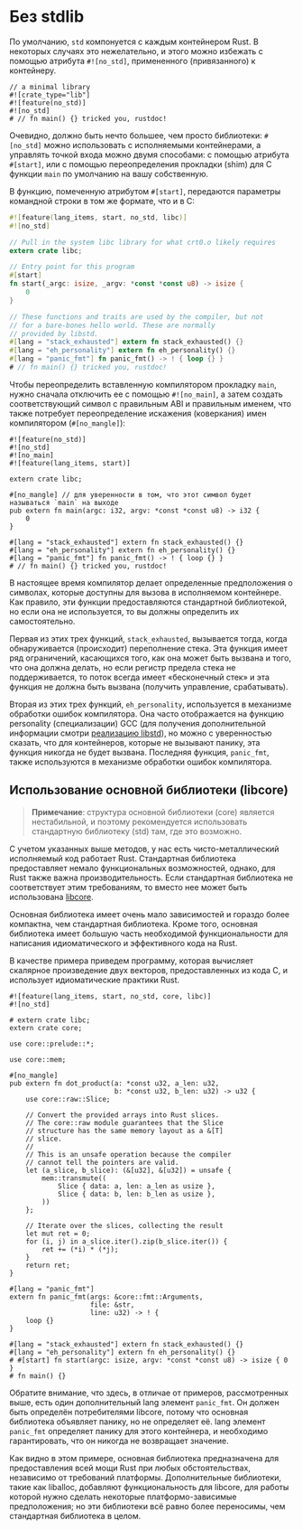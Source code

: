 # Без stdlib

По умолчанию, `std` компонуется с каждым контейнером Rust. В некоторых случаях это
нежелательно, и этого можно избежать с помощью атрибута `#![no_std]`,
примененного (привязанного) к контейнеру.

```ignore
// a minimal library
#![crate_type="lib"]
#![feature(no_std)]
#![no_std]
# // fn main() {} tricked you, rustdoc!
```

Очевидно, должно быть нечто большее, чем просто библиотеки: `#[no_std]` можно
использовать с исполняемыми контейнерами, а управлять точкой входа можно двумя
способами: с помощью атрибута `#[start]`, или с помощью переопределения
прокладки (shim) для C функции `main` по умолчанию на вашу собственную.

В функцию, помеченную атрибутом `#[start]`, передаются параметры командной
строки в том же формате, что и в C:

```rust
#![feature(lang_items, start, no_std, libc)]
#![no_std]

// Pull in the system libc library for what crt0.o likely requires
extern crate libc;

// Entry point for this program
#[start]
fn start(_argc: isize, _argv: *const *const u8) -> isize {
    0
}

// These functions and traits are used by the compiler, but not
// for a bare-bones hello world. These are normally
// provided by libstd.
#[lang = "stack_exhausted"] extern fn stack_exhausted() {}
#[lang = "eh_personality"] extern fn eh_personality() {}
#[lang = "panic_fmt"] fn panic_fmt() -> ! { loop {} }
# // fn main() {} tricked you, rustdoc!
```

Чтобы переопределить вставленную компилятором прокладку `main`, нужно сначала
отключить ее с помощью `#![no_main]`, а затем создать соответствующий символ с
правильным ABI и правильным именем, что также потребует переопределение
искажения (коверкания) имен компилятором (`#[no_mangle]`):

```ignore
#![feature(no_std)]
#![no_std]
#![no_main]
#![feature(lang_items, start)]

extern crate libc;

#[no_mangle] // для уверенности в том, что этот символ будет называться `main` на выходе
pub extern fn main(argc: i32, argv: *const *const u8) -> i32 {
    0
}

#[lang = "stack_exhausted"] extern fn stack_exhausted() {}
#[lang = "eh_personality"] extern fn eh_personality() {}
#[lang = "panic_fmt"] fn panic_fmt() -> ! { loop {} }
# // fn main() {} tricked you, rustdoc!
```


В настоящее время компилятор делает определенные предположения о символах,
которые доступны для вызова в исполняемом контейнере. Как правило, эти функции
предоставляются стандартной библиотекой, но если она не используется, то вы
должны определить их самостоятельно.

Первая из этих трех функций, `stack_exhausted`, вызывается тогда, когда
обнаруживается (происходит) переполнение стека. Эта функция имеет ряд
ограничений, касающихся того, как она может быть вызвана и того, что она должна
делать, но если регистр предела стека не поддерживается, то поток всегда имеет
«бесконечный стек» и эта функция не должна быть вызвана (получить управление,
срабатывать).

Вторая из этих трех функций, `eh_personality`, используется в механизме
обработки ошибок компилятора. Она часто отображается на функцию personality
(специализации) GCC (для получения дополнительной информации смотри [реализацию
libstd](http://doc.rust-lang.org/std/rt/unwind/index.html)), но можно с
уверенностью сказать, что для контейнеров, которые не вызывают панику, эта
функция никогда не будет вызвана. Последняя функция, `panic_fmt`, также
используются в механизме обработки ошибок компилятора.

## Использование основной библиотеки (libcore)

> **Примечание**: структура основной библиотеки (core) является нестабильной, и
> поэтому рекомендуется использовать стандартную библиотеку (std) там, где это
> возможно.

С учетом указанных выше методов, у нас есть чисто-металлический исполняемый код
работает Rust. Стандартная библиотека предоставляет немало функциональных
возможностей, однако, для Rust также важна производительность. Если стандартная
библиотека не соответствует этим требованиям, то вместо нее может быть
использована [libcore](http://doc.rust-lang.org/core/index.html).

Основная библиотека имеет очень мало зависимостей и гораздо более компактна, чем
стандартная библиотека. Кроме того, основная библиотека имеет большую часть
необходимой функциональности для написания идиоматического и эффективного кода
на Rust.

В качестве примера приведем программу, которая вычисляет скалярное произведение
двух векторов, предоставленных из кода C, и использует идиоматические практики
Rust.

```ignore
#![feature(lang_items, start, no_std, core, libc)]
#![no_std]

# extern crate libc;
extern crate core;

use core::prelude::*;

use core::mem;

#[no_mangle]
pub extern fn dot_product(a: *const u32, a_len: u32,
                          b: *const u32, b_len: u32) -> u32 {
    use core::raw::Slice;

    // Convert the provided arrays into Rust slices.
    // The core::raw module guarantees that the Slice
    // structure has the same memory layout as a &[T]
    // slice.
    //
    // This is an unsafe operation because the compiler
    // cannot tell the pointers are valid.
    let (a_slice, b_slice): (&[u32], &[u32]) = unsafe {
        mem::transmute((
            Slice { data: a, len: a_len as usize },
            Slice { data: b, len: b_len as usize },
        ))
    };

    // Iterate over the slices, collecting the result
    let mut ret = 0;
    for (i, j) in a_slice.iter().zip(b_slice.iter()) {
        ret += (*i) * (*j);
    }
    return ret;
}

#[lang = "panic_fmt"]
extern fn panic_fmt(args: &core::fmt::Arguments,
                    file: &str,
                    line: u32) -> ! {
    loop {}
}

#[lang = "stack_exhausted"] extern fn stack_exhausted() {}
#[lang = "eh_personality"] extern fn eh_personality() {}
# #[start] fn start(argc: isize, argv: *const *const u8) -> isize { 0 }
# fn main() {}
```

Обратите внимание, что здесь, в отличае от примеров, рассмотренных выше, есть
один дополнительный lang элемент `panic_fmt`. Он должен быть определён
потребителями libcore, потому что основная библиотека объявляет панику, но не
определяет её. lang элемент `panic_fmt` определяет панику для этого
контейнера, и необходимо гарантировать, что он никогда не возвращает значение.

Как видно в этом примере, основная библиотека предназначена для предоставления
всей мощи Rust при любых обстоятельствах, независимо от требований платформы.
Дополнительные библиотеки, такие как liballoc, добавляют функциональность для
libcore, для работы которой нужно сделать некоторые платформо-зависимые
предположения; но эти библиотеки всё равно более переносимы, чем стандартная
библиотека в целом.
